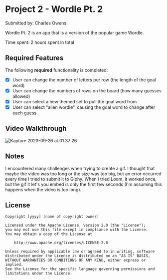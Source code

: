 # Project 2 - Wordle Pt. 2

Submitted by: Charles Owens

Wordle Pt. 2 is an app that is a version of the popular game Wordle.

Time spent: 2 hours spent in total

## Required Features

The following **required** functionality is completed:

- [X] User can change the number of letters per row (the length of the goal word)
- [X] User can change the numbers of rows on the board (how many guesses allowed)
- [X] User can select a new themed set to pull the goal word from
- [X] User can select "alien wordle", causing the goal word to change after each guess

## Video Walkthrough

![Kapture 2023-09-26 at 01 37 26](https://github.com/caowens/ios101-project2-wordle-starter/assets/70489592/64d53937-5c62-4d29-a642-ff5839bf8763)

## Notes

I encountered many challenges when trying to create a gif. I thought that maybe the video was too long or the size was too big, but an error occurred every time I tried to submit it to Giphy. When I tried Loom, it worked once, but the gif it let's you embed is only the first few seconds (I'm assuming this happens when the video is too long). 

## License

    Copyright [yyyy] [name of copyright owner]

    Licensed under the Apache License, Version 2.0 (the "License");
    you may not use this file except in compliance with the License.
    You may obtain a copy of the License at

        http://www.apache.org/licenses/LICENSE-2.0

    Unless required by applicable law or agreed to in writing, software
    distributed under the License is distributed on an "AS IS" BASIS,
    WITHOUT WARRANTIES OR CONDITIONS OF ANY KIND, either express or implied.
    See the License for the specific language governing permissions and
    limitations under the License.
